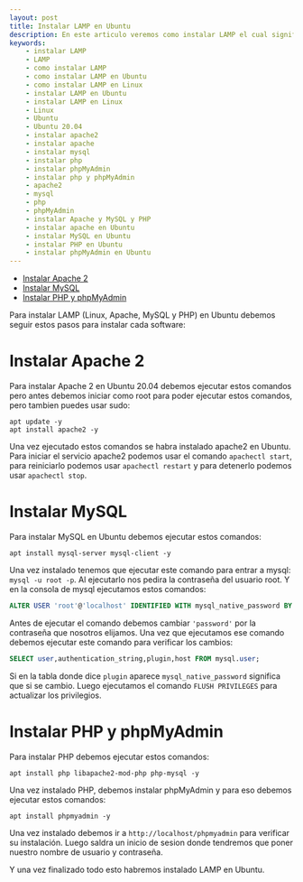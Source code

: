 ```yaml
---
layout: post
title: Instalar LAMP en Ubuntu
description: En este articulo veremos como instalar LAMP el cual significa (Linux, Apache, MySQL y PHP) en Ubuntu 20.04, pero tambien instalaremos phpMyAdmin. Esta instalación nos permitira tener un sitio web con una base de datos
keywords:
    - instalar LAMP
    - LAMP
    - como instalar LAMP
    - como instalar LAMP en Ubuntu
    - como instalar LAMP en Linux
    - instalar LAMP en Ubuntu
    - instalar LAMP en Linux
    - Linux
    - Ubuntu
    - Ubuntu 20.04
    - instalar apache2
    - instalar apache
    - instalar mysql
    - instalar php
    - instalar phpMyAdmin
    - instalar php y phpMyAdmin
    - apache2
    - mysql
    - php
    - phpMyAdmin
    - instalar Apache y MySQL y PHP
    - instalar apache en Ubuntu
    - instalar MySQL en Ubuntu
    - instalar PHP en Ubuntu
    - instalar phpMyAdmin en Ubuntu
---
```


- [Instalar Apache 2](#instalar-apache-2)
- [Instalar MySQL](#instalar-mysql)
- [Instalar PHP y phpMyAdmin](#instalar-php-y-phpmyadmin)

Para instalar LAMP (Linux, Apache, MySQL y PHP) en Ubuntu debemos seguir estos pasos para instalar cada software:

# Instalar Apache 2

Para instalar Apache 2 en Ubuntu 20.04 debemos ejecutar estos comandos pero antes debemos iniciar como root para poder ejecutar estos comandos, pero tambien puedes usar sudo:

```shell
apt update -y
apt install apache2 -y
```

Una vez ejecutado estos comandos se habra instalado apache2 en Ubuntu. Para iniciar el servicio apache2 podemos usar el comando ``` apachectl start ```, para reiniciarlo podemos usar ```apachectl restart``` y para detenerlo podemos usar ```apachectl stop```.

# Instalar MySQL

Para instalar MySQL en Ubuntu debemos ejecutar estos comandos:

```shell
apt install mysql-server mysql-client -y
```

Una vez instalado tenemos que ejecutar este comando para entrar a mysql: ```mysql -u root -p```. Al ejecutarlo nos pedira la contraseña del usuario root. Y en la consola de mysql ejecutamos estos comandos:

```sql
ALTER USER 'root'@'localhost' IDENTIFIED WITH mysql_native_password BY 'password';
```

Antes de ejecutar el comando debemos cambiar ```'password'``` por la contraseña que nosotros elijamos. Una vez que ejecutamos ese comando debemos ejecutar este comando para verificar los cambios:

```sql
SELECT user,authentication_string,plugin,host FROM mysql.user;
```

Si en la tabla donde dice ```plugin``` aparece ```mysql_native_password``` significa que si se cambio. Luego ejecutamos el comando ```FLUSH PRIVILEGES``` para actualizar los privilegios. 

# Instalar PHP y phpMyAdmin

Para instalar PHP debemos ejecutar estos comandos:

```shell
apt install php libapache2-mod-php php-mysql -y
```

Una vez instalado PHP, debemos instalar phpMyAdmin y para eso debemos ejecutar estos comandos:

```shell
apt install phpmyadmin -y
```

Una vez instalado debemos ir a ```http://localhost/phpmyadmin``` para verificar su instalación. Luego saldra un inicio de sesion donde tendremos que poner nuestro nombre de usuario y contraseña.

Y una vez finalizado todo esto habremos instalado LAMP en Ubuntu.